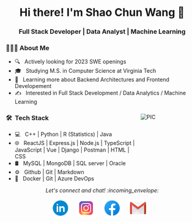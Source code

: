 <!--
**GODZAOZAO/GODZAOZAO** is a ✨ _special_ ✨ repository because its `README.md` (this file) appears on your GitHub profile.

Here are some ideas to get you started:

- 🔭 I’m currently working on ...
- 🌱 I’m currently learning ...
- 👯 I’m looking to collaborate on ...
- 🤔 I’m looking for help with ...
- 💬 Ask me about ...
- 📫 How to reach me: ...
- 😄 Pronouns: ...
- ⚡ Fun fact: ...
-->

<h1 align="center">Hi there! I'm Shao Chun Wang 👋 </h1>
<h3 align="center">Full Stack Developer | Data Analyst | Machine Learning </h3>

<div align="left"> 
  <h3> 👨🏻‍💻 About Me </h3>

  - 🔍 &nbsp; Actively looking for 2023 SWE openings 
  - 🎓 &nbsp; Studying M.S. in Computer Science at Virginia Tech
  - 🌱 &nbsp; Learning more about Backend Architectures and Frontend Developement
  - ✍️ &nbsp; Interested in Full Stack Development / Data Analytics / Machine Learning  
</div> 
</div>

<div>
<img width = "30%" align="right" alt="PIC" height="120px" src="https://www.linkpicture.com/q/virgnia_tech.png" />

<h3> 🛠 &nbsp;Tech Stack</h3>

- 💻 &nbsp;
  C++ | Python | R (Statistics) | Java
- 🌐 &nbsp;
  ReactJS | Express.js | Node.js | TypeScript | JavaScript | Vue | Django | Postman | HTML | CSS 
- 🛢 &nbsp;
  MySQL | MongoDB | SQL server | Oracle
- ⚙️ &nbsp;
  Github | Git | Markdown
- 🔧 &nbsp;
  Docker | Git | Azure DevOps
  
<!--<div>
  <h3> 💻 Languages and Tools </h3>
  <p>
    <img src="https://www.linkpicture.com/q/c_3.png" width="50">
    <img title="Python" src="https://raw.githubusercontent.com/Thomas-George-T/Thomas-George-T/master/assets/python.svg" width="50" />
    <img src="https://www.linkpicture.com/q/html_3.png" width="50">
    <img src="https://www.linkpicture.com/q/js_10.png" width="55" height="55px">
    <img src="https://www.linkpicture.com/q/css_1.png" width="50">
    <img src="https://www.linkpicture.com/q/php_1.png" width="40">
    <img src="https://www.linkpicture.com/q/d3js.png" width="45">
    <img src="https://www.linkpicture.com/q/jupyter.png" width="50">
    <img src="https://www.linkpicture.com/q/nodejs.png" width="80" height="65">
    <img src="https://www.linkpicture.com/q/mysql.png" width="50">
    <img src="https://www.linkpicture.com/q/tensorflow.png" width="100">
    <img src="https://www.linkpicture.com/q/react_1.png" width="130">
    <img src="https://www.linkpicture.com/q/vscode.png" width="150" height="65">
  <p>
</div> -->

<p align="center"> 
  <i> Let's connect and chat! :incoming_envelope: </i>
</p>
<p align="center">
<a href="https://www.linkedin.com/in/shao-chun-wang/"><img src="https://github.com/sarthak77/sarthak77/blob/master/icons/icons8-linkedin-circled-48.png" alt="LinkedIn"></a> &nbsp; &nbsp;
<a href="https://www.instagram.com/aaronwang1023/"><img src="https://github.com/sarthak77/sarthak77/blob/master/icons/icons8-instagram-48.png" alt="Instagram"></a> &nbsp; &nbsp;
<a href="https://www.facebook.com/profile.php?id=100000457877838"><img src="https://github.com/sarthak77/sarthak77/blob/master/icons/icons8-facebook-48.png" alt="Facebook"></a> &nbsp; &nbsp;
<a href="mailto:shaochun@vt.edu"><img src="https://github.com/sarthak77/sarthak77/blob/master/icons/icons8-gmail-48.png" alt="Gmail"></a> &nbsp; &nbsp;
</p>

<!--https://icons8.com/icons/set/svg-->
